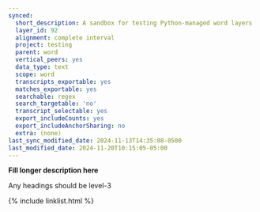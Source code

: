 ```yaml
---
synced:
  short_description: A sandbox for testing Python-managed word layers
  layer_id: 92
  alignment: complete interval
  project: testing
  parent: word
  vertical_peers: yes
  data_type: text
  scope: word
  transcripts_exportable: yes
  matches_exportable: yes
  searchable: regex
  search_targetable: 'no'
  transcript_selectable: yes
  export_includeCounts: yes
  export_includeAnchorSharing: no
  extra: (none)
last_sync_modified_date: 2024-11-13T14:35:08-0500
last_modified_date: 2024-11-20T10:15:05-05:00
---
```


**Fill longer description here**

Any headings should be level-3


{% include linklist.html %}
